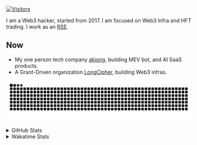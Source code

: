 <!-- markdownlint-disable MD041 MD010 MD033 -->
[![Visitors](https://api.visitorbadge.io/api/daily?path=Akagi201%2FAkagi201&label=Visitors%20Today&countColor=%2337d67a)](https://visitorbadge.io/status?path=Akagi201%2FAkagi201)

I am a Web3 hacker, started from 2017. I am focused on Web3 Infra and HFT trading.
I work as an [RSE](https://us-rse.org/about/what-is-an-rse/).

## Now

* My one person tech company [akjong](https://github.com/akjong), building MEV bot, and AI SaaS products.
* A Grant-Driven organization [LongCipher](https://github.com/longcipher), building Web3 infras.

[![github contribution grid snake animation](https://raw.githubusercontent.com/Akagi201/Akagi201/output/github-contribution-grid-snake.svg#gh-light-mode-only)](https://github.com/Akagi201)

<details>
<summary>GitHub Stats</summary>
  <a href="https://github.com/Akagi201"><img alt="Profile Detail" src="https://raw.githubusercontent.com/Akagi201/Akagi201/master/profile-summary-card-output/dracula/0-profile-details.svg" /></a>
  <a href="https://github.com/Akagi201"><img alt="Github Stats" src="https://raw.githubusercontent.com/Akagi201/Akagi201/master/profile-summary-card-output/dracula/3-stats.svg" /></a>
  <a href="https://github.com/Akagi201"><img alt="Lang By Commits" src="https://raw.githubusercontent.com/Akagi201/Akagi201/master/profile-summary-card-output/dracula/2-most-commit-language.svg" /></a>
</details>

<details>
<summary>Wakatime Stats</summary>
<br>

<!--START_SECTION:waka-->

```txt
From: 31 March 2025 - To: 07 April 2025

Total Time: 70 hrs 26 mins

Other              36 hrs 1 min    ████████████▓░░░░░░░░░░░░   51.14 %
Rust               16 hrs 9 mins   █████▓░░░░░░░░░░░░░░░░░░░   22.94 %
sh                 4 hrs 3 mins    █▒░░░░░░░░░░░░░░░░░░░░░░░   05.77 %
Markdown           2 hrs 58 mins   █░░░░░░░░░░░░░░░░░░░░░░░░   04.23 %
TypeScript         2 hrs 48 mins   █░░░░░░░░░░░░░░░░░░░░░░░░   04.00 %
TOML               2 hrs 6 mins    ▓░░░░░░░░░░░░░░░░░░░░░░░░   03.00 %
XML                1 hr 25 mins    ▓░░░░░░░░░░░░░░░░░░░░░░░░   02.02 %
JavaScript         1 hr 10 mins    ▒░░░░░░░░░░░░░░░░░░░░░░░░   01.68 %
Solidity           53 mins         ▒░░░░░░░░░░░░░░░░░░░░░░░░   01.26 %
Go                 32 mins         ▒░░░░░░░░░░░░░░░░░░░░░░░░   00.76 %
```

<!--END_SECTION:waka-->

</details>
